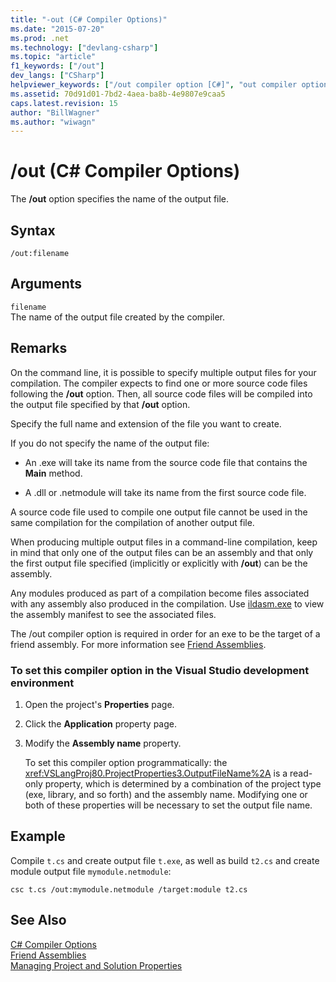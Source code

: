 ```yaml
---
title: "-out (C# Compiler Options)"
ms.date: "2015-07-20"
ms.prod: .net
ms.technology: ["devlang-csharp"]
ms.topic: "article"
f1_keywords: ["/out"]
dev_langs: ["CSharp"]
helpviewer_keywords: ["/out compiler option [C#]", "out compiler option [C#]", "-out compiler option [C#]"]
ms.assetid: 70d91d01-7bd2-4aea-ba8b-4e9807e9caa5
caps.latest.revision: 15
author: "BillWagner"
ms.author: "wiwagn"
---
```

# /out (C# Compiler Options)
The **/out** option specifies the name of the output file.  
  
## Syntax  
  
```console  
/out:filename  
```  
  
## Arguments  
 `filename`  
 The name of the output file created by the compiler.  
  
## Remarks  
 On the command line, it is possible to specify multiple output files for your compilation. The compiler expects to find one or more source code files following the **/out** option. Then, all source code files will be compiled into the output file specified by that **/out** option.  
  
 Specify the full name and extension of the file you want to create.  
  
 If you do not specify the name of the output file:  
  
-   An .exe will take its name from the source code file that contains the **Main** method.  
  
-   A .dll or .netmodule will take its name from the first source code file.  
  
 A source code file used to compile one output file cannot be used in the same compilation for the compilation of another output file.  
  
 When producing multiple output files in a command-line compilation, keep in mind that only one of the output files can be an assembly and that only the first output file specified (implicitly or explicitly with **/out**) can be the assembly.  
  
 Any modules produced as part of a compilation become files associated with any assembly also produced in the compilation. Use [ildasm.exe](https://msdn.microsoft.com/library/f7dy01k1) to view the assembly manifest to see the associated files.  
  
 The /out compiler option is required in order for an exe to be the target of a friend assembly. For more information see [Friend Assemblies](http://msdn.microsoft.com/library/df0c70ea-2c2a-4bdc-9526-df951ad2d055).  
  
### To set this compiler option in the Visual Studio development environment  
  
1.  Open the project's **Properties** page.  
  
2.  Click the **Application** property page.  
  
3.  Modify the **Assembly name** property.  
  
     To set this compiler option programmatically: the <xref:VSLangProj80.ProjectProperties3.OutputFileName%2A> is a read-only property, which is determined by a combination of the project type (exe, library, and so forth) and the assembly name. Modifying one or both of these properties will be necessary to set the output file name.  
  
## Example  
 Compile `t.cs` and create output file `t.exe`, as well as build `t2.cs` and create module output file `mymodule.netmodule`:  
  
```console  
csc t.cs /out:mymodule.netmodule /target:module t2.cs  
```  
  
## See Also  
 [C# Compiler Options](../../../csharp/language-reference/compiler-options/index.md)   
 [Friend Assemblies](http://msdn.microsoft.com/library/df0c70ea-2c2a-4bdc-9526-df951ad2d055)   
 [Managing Project and Solution Properties](/visualstudio/ide/managing-project-and-solution-properties)
